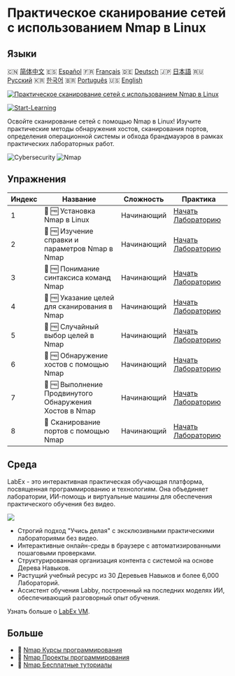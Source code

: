 # Практическое сканирование сетей с использованием Nmap в Linux

## Языки

🇨🇳 [简体中文](README_zh.md) 🇪🇸 [Español](README_es.md) 🇫🇷 [Français](README_fr.md) 🇩🇪 [Deutsch](README_de.md) 🇯🇵 [日本語](README_ja.md) 🇷🇺 [Русский](README_ru.md) 🇰🇷 [한국어](README_ko.md) 🇧🇷 [Português](README_pt.md) 🇺🇸 [English](README.md) 

[![Практическое сканирование сетей с использованием Nmap в Linux](https://cover-creator.labex.io/hands-on-network-scanning-with-nmap-on-linux.png?lang=ru)](https://labex.io/ru/courses/hands-on-network-scanning-with-nmap-on-linux)

[![Start-Learning](https://img.shields.io/badge/Start-Learning-whitesmoke?style=for-the-badge)](https://labex.io/ru/courses/hands-on-network-scanning-with-nmap-on-linux)

Освойте сканирование сетей с помощью Nmap в Linux! Изучите практические методы обнаружения хостов, сканирования портов, определения операционной системы и обхода брандмауэров в рамках практических лабораторных работ.

![Cybersecurity](https://img.shields.io/badge/Cybersecurity-whitesmoke?style=for-the-badge&logo=cybersecurity)
![Nmap](https://img.shields.io/badge/Nmap-whitesmoke?style=for-the-badge&logo=nmap)


## Упражнения

|   Индекс | Название                                                | Сложность   | Практика                                                                                                                           |
|----------|---------------------------------------------------------|-------------|------------------------------------------------------------------------------------------------------------------------------------|
|        1 | 📖 🆓 Установка Nmap в Linux                            | Начинающий  | <a target='_blank' href='https://labex.io/ru/tutorials/nmap-install-nmap-on-linux-530181'>Начать Лабораторию</a>                   |
|        2 | 📖 🆓 Изучение справки и параметров Nmap в Nmap         | Начинающий  | <a target='_blank' href='https://labex.io/ru/tutorials/nmap-explore-nmap-help-and-options-in-nmap-547101'>Начать Лабораторию</a>   |
|        3 | 📖 🆓 Понимание синтаксиса команд Nmap                  | Начинающий  | <a target='_blank' href='https://labex.io/ru/tutorials/nmap-understand-nmap-command-syntax-530159'>Начать Лабораторию</a>          |
|        4 | 📖 🆓 Указание целей для сканирования в Nmap            | Начинающий  | <a target='_blank' href='https://labex.io/ru/tutorials/nmap-specify-targets-for-scanning-in-nmap-530185'>Начать Лабораторию</a>    |
|        5 | 📖 🆓 Случайный выбор целей в Nmap                      | Начинающий  | <a target='_blank' href='https://labex.io/ru/tutorials/nmap-randomize-targets-in-nmap-547108'>Начать Лабораторию</a>               |
|        6 | 📖 🆓 Обнаружение хостов с помощью Nmap                 | Начинающий  | <a target='_blank' href='https://labex.io/ru/tutorials/nmap-perform-host-discovery-with-nmap-530184'>Начать Лабораторию</a>        |
|        7 | 📖 🆓 Выполнение Продвинутого Обнаружения Хостов в Nmap | Начинающий  | <a target='_blank' href='https://labex.io/ru/tutorials/nmap-perform-advanced-host-discovery-in-nmap-547102'>Начать Лабораторию</a> |
|        8 | 📖  Сканирование портов с помощью Nmap                  | Начинающий  | <a target='_blank' href='https://labex.io/ru/tutorials/nmap-conduct-port-scanning-with-nmap-530176'>Начать Лабораторию</a>         |

## Среда

LabEx - это интерактивная практическая обучающая платформа, посвященная программированию и технологиям. Она объединяет лаборатории, ИИ-помощь и виртуальные машины для обеспечения практического обучения без видео.

![](https://tutorial-screenshot.getvm.io/images/vm-1725247253.png)

- Строгий подход "Учись делая" с эксклюзивными практическими лабораториями без видео.
- Интерактивные онлайн-среды в браузере с автоматизированными пошаговыми проверками.
- Структурированная организация контента с системой на основе Дерева Навыков.
- Растущий учебный ресурс из 30 Деревьев Навыков и более 6,000 Лабораторий.
- Ассистент обучения Labby, построенный на последних моделях ИИ, обеспечивающий разговорный опыт обучения.

Узнать больше о [LabEx VM](https://support.labex.io/using-labex/virtual-machine).

## Больше

- 🔗 [Nmap Курсы программирования](https://github.com/labex-labs/awesome-programming-courses)
- 🔗 [Nmap Проекты программирования](https://github.com/labex-labs/awesome-programming-projects)
- 🔗 [Nmap Бесплатные туториалы](https://github.com/labex-labs/nmap-free-tutorials)

